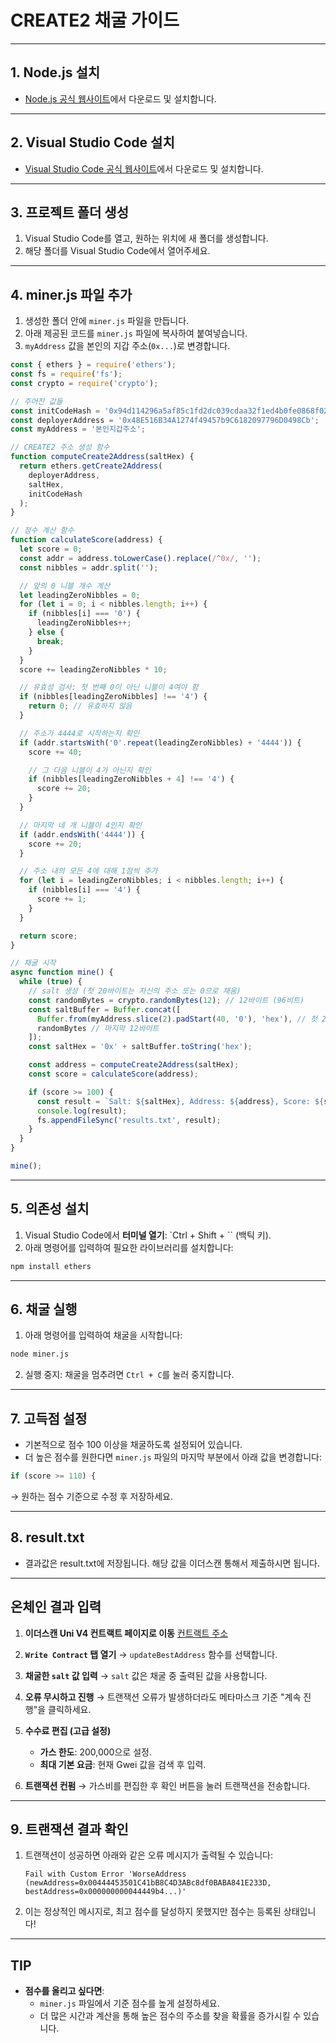 # CREATE2 채굴 가이드

---

## 1. Node.js 설치
- [Node.js 공식 웹사이트](https://nodejs.org/en)에서 다운로드 및 설치합니다.

---

## 2. Visual Studio Code 설치
- [Visual Studio Code 공식 웹사이트](https://code.visualstudio.com/)에서 다운로드 및 설치합니다.

---

## 3. 프로젝트 폴더 생성
1. Visual Studio Code를 열고, 원하는 위치에 새 폴더를 생성합니다.
2. 해당 폴더를 Visual Studio Code에서 열어주세요.

---

## 4. miner.js 파일 추가
1. 생성한 폴더 안에 `miner.js` 파일을 만듭니다.
2. 아래 제공된 코드를 `miner.js` 파일에 복사하여 붙여넣습니다.
3. `myAddress` 값을 본인의 지갑 주소(`0x...`)로 변경합니다.

```javascript
const { ethers } = require('ethers');
const fs = require('fs');
const crypto = require('crypto');

// 주어진 값들
const initCodeHash = '0x94d114296a5af85c1fd2dc039cdaa32f1ed4b0fe0868f02d888bfc91feb645d9';
const deployerAddress = '0x48E516B34A1274f49457b9C6182097796D0498Cb';
const myAddress = '본인지갑주소'; 

// CREATE2 주소 생성 함수
function computeCreate2Address(saltHex) {
  return ethers.getCreate2Address(
    deployerAddress,
    saltHex,
    initCodeHash
  );
}

// 점수 계산 함수
function calculateScore(address) {
  let score = 0;
  const addr = address.toLowerCase().replace(/^0x/, '');
  const nibbles = addr.split('');

  // 앞의 0 니블 개수 계산
  let leadingZeroNibbles = 0;
  for (let i = 0; i < nibbles.length; i++) {
    if (nibbles[i] === '0') {
      leadingZeroNibbles++;
    } else {
      break;
    }
  }
  score += leadingZeroNibbles * 10;

  // 유효성 검사: 첫 번째 0이 아닌 니블이 4여야 함
  if (nibbles[leadingZeroNibbles] !== '4') {
    return 0; // 유효하지 않음
  }

  // 주소가 4444로 시작하는지 확인
  if (addr.startsWith('0'.repeat(leadingZeroNibbles) + '4444')) {
    score += 40;

    // 그 다음 니블이 4가 아닌지 확인
    if (nibbles[leadingZeroNibbles + 4] !== '4') {
      score += 20;
    }
  }

  // 마지막 네 개 니블이 4인지 확인
  if (addr.endsWith('4444')) {
    score += 20;
  }

  // 주소 내의 모든 4에 대해 1점씩 추가
  for (let i = leadingZeroNibbles; i < nibbles.length; i++) {
    if (nibbles[i] === '4') {
      score += 1;
    }
  }

  return score;
}

// 채굴 시작
async function mine() {
  while (true) {
    // salt 생성 (첫 20바이트는 자신의 주소 또는 0으로 채움)
    const randomBytes = crypto.randomBytes(12); // 12바이트 (96비트)
    const saltBuffer = Buffer.concat([
      Buffer.from(myAddress.slice(2).padStart(40, '0'), 'hex'), // 첫 20바이트
      randomBytes // 마지막 12바이트
    ]);
    const saltHex = '0x' + saltBuffer.toString('hex');

    const address = computeCreate2Address(saltHex);
    const score = calculateScore(address);

    if (score >= 100) {
      const result = `Salt: ${saltHex}, Address: ${address}, Score: ${score}\n`;
      console.log(result);
      fs.appendFileSync('results.txt', result);
    }
  }
}

mine();
```

---

## 5. 의존성 설치
1. Visual Studio Code에서 **터미널 열기**: `Ctrl + Shift + \`` (백틱 키).
2. 아래 명령어를 입력하여 필요한 라이브러리를 설치합니다:
```bash
npm install ethers
```

---

## 6. 채굴 실행
1. 아래 명령어를 입력하여 채굴을 시작합니다:
```bash
node miner.js
```
2. 실행 중지: 채굴을 멈추려면 `Ctrl + C`를 눌러 중지합니다.

---

## 7. 고득점 설정
- 기본적으로 점수 100 이상을 채굴하도록 설정되어 있습니다.
- 더 높은 점수를 원한다면 `miner.js` 파일의 마지막 부분에서 아래 값을 변경합니다:
```javascript
if (score >= 110) {
```
→ 원하는 점수 기준으로 수정 후 저장하세요.

---

## 8. result.txt
- 결과값은 result.txt에 저장됩니다. 해당 값을 이더스캔 통해서 제출하시면 됩니다.

---

## 온체인 결과 입력

1. **이더스캔 Uni V4 컨트랙트 페이지로 이동**
   [컨트랙트 주소](https://etherscan.io/address/0x48e516b34a1274f49457b9c6182097796d0498cb)

2. **`Write Contract` 탭 열기**
   → `updateBestAddress` 함수를 선택합니다.

3. **채굴한 `salt` 값 입력**
   → `salt` 값은 채굴 중 출력된 값을 사용합니다.

4. **오류 무시하고 진행**
   → 트랜잭션 오류가 발생하더라도 메타마스크 기준 "계속 진행"을 클릭하세요.

5. **수수료 편집 (고급 설정)**
   - **가스 한도**: 200,000으로 설정.
   - **최대 기본 요금**: 현재 Gwei 값을 검색 후 입력.

6. **트랜잭션 컨펌**
   → 가스비를 편집한 후 확인 버튼을 눌러 트랜잭션을 전송합니다.

---

## 9. 트랜잭션 결과 확인
1. 트랜잭션이 성공하면 아래와 같은 오류 메시지가 출력될 수 있습니다:
   ```
   Fail with Custom Error 'WorseAddress (newAddress=0x00444453501C41bB8C4D3ABc8df0BABA841E233D, bestAddress=0x000000000044449b4...)'
   ```
2. 이는 정상적인 메시지로, 최고 점수를 달성하지 못했지만 점수는 등록된 상태입니다!

---

## TIP
- **점수를 올리고 싶다면**:
  - `miner.js` 파일에서 기준 점수를 높게 설정하세요.
  - 더 많은 시간과 계산을 통해 높은 점수의 주소를 찾을 확률을 증가시킬 수 있습니다.
